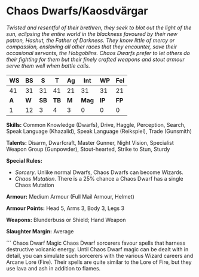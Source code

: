 # Chaos Dwarfs/Kaosdvärgar

_Twisted and resentful of their brethren, they seek to blot out the light of the sun, eclipsing the entire world in the 
blackness favoured by their new patron, Hashut, the Father of Darkness. They know little of mercy or compassion, 
enslaving all other races that they encounter, save their occasional servants, the Hobgoblins. Chaos Dwarfs prefer to 
let others do their fighting for them but their finely crafted weapons and stout armour serve them well when battle calls._

|**WS**|**BS**|**S**|**T**|**Ag**|**Int**|**WP**|**Fel**|
|--|--|-|-|--|---|--|---|
|41|31|31|41|21|31|31|21|
|**A**|**W**|**SB**|**TB**|**M**|**Mag**|**IP**|**FP**|
|1|12|3|4|3|0|0|0|

**Skills:** Common Knowledge (Dwarfs), Drive, Haggle,
Perception, Search, Speak Language (Khazalid), Speak
Language (Reikspiel), Trade (Gunsmith)

**Talents:** Disarm, Dwarfcraft, Master Gunner, Night Vision, Specialist Weapon Group (Gunpowder), Stout-hearted, 
Strike to Stun, Sturdy

**Special Rules:**
* _Sorcery_. Unlike normal Dwarfs, Chaos Dwarfs can
become Wizards.
* _Chaos Mutation_. There is a 25% chance a Chaos
Dwarf has a single Chaos Mutation

**Armour:** Medium Armour (Full Mail Armour, Helmet)

**Armour Points:** Head 5, Arms 3, Body 3, Legs 3

**Weapons:** Blunderbuss or Shield; Hand Weapon

**Slaughter Margin:** Average

´´´ 
Chaos Dwarf Magic
Chaos Dwarf sorcerers favour spells that harness destructive
volcanic energy.
Until Chaos Dwarf magic can be dealt with in detail, you
can simulate such sorcerers with the various Wizard careers
and Arcane Lore (Fire). Their spells are quite similar to the
Lore of Fire, but they use lava and ash in addition to flames.
```